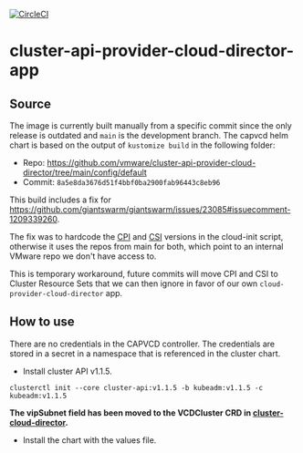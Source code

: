 [![CircleCI](https://circleci.com/gh/giantswarm/cluster-api-provider-cloud-director-app.svg?style=shield)](https://circleci.com/gh/giantswarm/cluster-api-provider-cloud-director-app)

# cluster-api-provider-cloud-director-app

## Source

The image is currently built manually from a specific commit since the only release is outdated and `main` is the development branch. The capvcd helm chart is based on the output of `kustomize build` in the following folder:

* Repo: https://github.com/vmware/cluster-api-provider-cloud-director/tree/main/config/default
* Commit: `8a5e8da3676d51f4bbf0ba2900fab96443c8eb96`

This build includes a fix for https://github.com/giantswarm/giantswarm/issues/23085#issuecomment-1209339260.

The fix was to hardcode the [CPI](https://github.com/vmware/cluster-api-provider-cloud-director/blob/main/controllers/cluster_scripts/cloud_init.tmpl#L123) and [CSI](https://github.com/vmware/cluster-api-provider-cloud-director/blob/main/controllers/cluster_scripts/cloud_init.tmpl#L138) versions in the cloud-init script, otherwise it uses the repos from main for both, which point to an internal VMware repo we don't have access to.

This is temporary workaround, future commits will move CPI and CSI to Cluster Resource Sets that we can then ignore in favor of our own `cloud-provider-cloud-director` app.

## How to use

There are no credentials in the CAPVCD controller. The credentials are stored in a secret in a namespace that is referenced in the cluster chart.

* Install cluster API v1.1.5.

`clusterctl init --core cluster-api:v1.1.5 -b kubeadm:v1.1.5 -c kubeadm:v1.1.5`

__The vipSubnet field has been moved to the VCDCluster CRD in [cluster-cloud-director](https://github.com/vmware/cluster-api-provider-cloud-director).__

* Install the chart with the values file.
